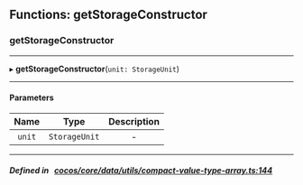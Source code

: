 ## Functions: getStorageConstructor

### getStorageConstructor


___
▸ **getStorageConstructor**(`unit: StorageUnit`)
___


#### Parameters

| Name | Type | Description |
| :------: | :------: | :------: |
| `unit` | `StorageUnit` | - |

___


##### Defined in &nbsp;   [cocos/core/data/utils/compact-value-type-array.ts:144](https://github.com/cocos-creator/engine/blob/c7bf6b8a9/cocos/core/data/utils/compact-value-type-array.ts#L144)&nbsp;
